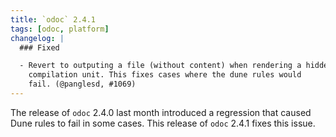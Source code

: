 ```yaml
---
title: `odoc` 2.4.1
tags: [odoc, platform]
changelog: |
  ### Fixed

  - Revert to outputing a file (without content) when rendering a hidden
    compilation unit. This fixes cases where the dune rules would
    fail. (@panglesd, #1069)
---
```


The release of `odoc` 2.4.0 last month introduced a regression that caused Dune rules to fail in some cases. This release of `odoc` 2.4.1 fixes this issue.
